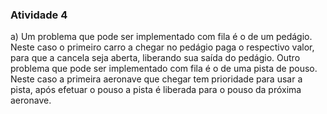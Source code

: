 ### Atividade 4
a) Um problema que pode ser implementado com fila é o de um pedágio.
Neste caso o primeiro carro a chegar no pedágio paga o respectivo valor,
para que a cancela seja aberta, liberando sua saída do pedágio.
Outro problema que pode ser implementado com fila é o de uma pista de pouso.
Neste caso a primeira aeronave que chegar tem prioridade para usar a pista,
após efetuar o pouso a pista é liberada para o pouso da próxima aeronave.
